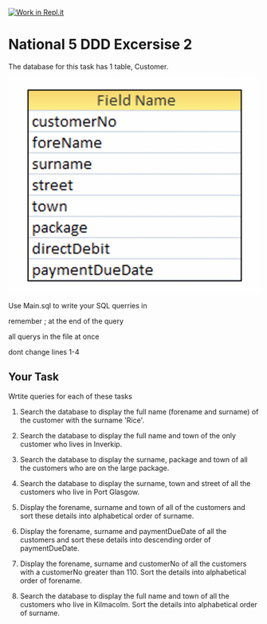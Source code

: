 [![Work in Repl.it](https://classroom.github.com/assets/work-in-replit-14baed9a392b3a25080506f3b7b6d57f295ec2978f6f33ec97e36a161684cbe9.svg)](https://classroom.github.com/online_ide?assignment_repo_id=4238467&assignment_repo_type=AssignmentRepo)
# National 5 DDD Excersise 2

The database for this task has 1 table, Customer. 

![databaseTables](/N5_CustomerDB.png)

Use Main.sql to write your SQL querries in

remember ; at the end of the query

all querys in the file at once

dont change lines 1-4

## Your Task

Wrtite queries for each of these tasks

1.	Search the database to display the full name (forename and surname) of the customer with the surname 'Rice'.

2.	Search the database to display the full name and town of the only customer who lives in Inverkip. 

3.	Search the database to display the surname, package and town of all the customers who are on the large package. 

4.	Search the database to display the surname, town and street of all the customers who live in Port Glasgow. 

5.	Display the forename, surname and town of all of the customers and sort these details into alphabetical order of surname.

6. 	Display the forename, surname and paymentDueDate of all the customers and sort these details into descending order of paymentDueDate.

7.	Display the forename, surname and customerNo of all the customers with a customerNo greater than 110. Sort the details into alphabetical order of forename.

8.	Search the database to display the full name and town of all the customers who live in Kilmacolm. Sort the details into alphabetical order of surname. 
